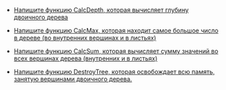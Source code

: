 + [Напишите функцию CalcDepth, которая вычисляет глубину двоичного дерева](https://github.com/ptrvsrg/NSU_homework_C/tree/master/%D0%9F%D1%80%D0%BE%D1%81%D1%82%D1%8B%D0%B5%20%D0%B7%D0%B0%D0%B4%D0%B0%D1%87%D0%B8%20%D1%81%20%D0%B4%D0%B2%D0%BE%D0%B8%D1%87%D0%BD%D1%8B%D0%BC%D0%B8%20%D0%B4%D0%B5%D1%80%D0%B5%D0%B2%D1%8C%D1%8F%D0%BC%D0%B8/%D0%93%D0%BB%D1%83%D0%B1%D0%B8%D0%BD%D0%B0%20%D0%B4%D0%B2%D0%BE%D0%B8%D1%87%D0%BD%D0%BE%D0%B3%D0%BE%20%D0%B4%D0%B5%D1%80%D0%B5%D0%B2%D0%B0)

+ [Напишите функцию CalcMax, которая находит самое большое число в дереве (во внутренних вершинах и в листьях)](https://github.com/ptrvsrg/NSU_homework_C/tree/master/%D0%9F%D1%80%D0%BE%D1%81%D1%82%D1%8B%D0%B5%20%D0%B7%D0%B0%D0%B4%D0%B0%D1%87%D0%B8%20%D1%81%20%D0%B4%D0%B2%D0%BE%D0%B8%D1%87%D0%BD%D1%8B%D0%BC%D0%B8%20%D0%B4%D0%B5%D1%80%D0%B5%D0%B2%D1%8C%D1%8F%D0%BC%D0%B8/%D0%9C%D0%B0%D0%BA%D1%81%D0%B8%D0%BC%D0%B0%D0%BB%D1%8C%D0%BD%D0%BE%D0%B5%20%D1%87%D0%B8%D1%81%D0%BB%D0%BE%20%D0%B2%20%D0%B4%D0%B2%D0%BE%D0%B8%D1%87%D0%BD%D0%BE%D0%BC%20%D0%B4%D0%B5%D1%80%D0%B5%D0%B2%D0%B5)

+ [Напишите функцию CalcSum, которая вычисляет сумму значений во всех вершинах дерева (внутренних и в листьях)](https://github.com/ptrvsrg/NSU_homework_C/tree/master/%D0%9F%D1%80%D0%BE%D1%81%D1%82%D1%8B%D0%B5%20%D0%B7%D0%B0%D0%B4%D0%B0%D1%87%D0%B8%20%D1%81%20%D0%B4%D0%B2%D0%BE%D0%B8%D1%87%D0%BD%D1%8B%D0%BC%D0%B8%20%D0%B4%D0%B5%D1%80%D0%B5%D0%B2%D1%8C%D1%8F%D0%BC%D0%B8/%D0%A1%D1%83%D0%BC%D0%BC%D0%B0%20%D0%B2%D0%B5%D1%80%D1%88%D0%B8%D0%BD%20%D0%B4%D0%B2%D0%BE%D0%B8%D1%87%D0%BD%D0%BE%D0%B3%D0%BE%20%D0%B4%D0%B5%D1%80%D0%B5%D0%B2%D0%B0)

+ [Напишите функцию DestroyTree, которая освобождает всю память, занятую вершинами двоичного дерева.](https://github.com/ptrvsrg/NSU_homework_C/tree/master/%D0%9F%D1%80%D0%BE%D1%81%D1%82%D1%8B%D0%B5%20%D0%B7%D0%B0%D0%B4%D0%B0%D1%87%D0%B8%20%D1%81%20%D0%B4%D0%B2%D0%BE%D0%B8%D1%87%D0%BD%D1%8B%D0%BC%D0%B8%20%D0%B4%D0%B5%D1%80%D0%B5%D0%B2%D1%8C%D1%8F%D0%BC%D0%B8/%D0%A3%D0%B4%D0%B0%D0%BB%D0%B5%D0%BD%D0%B8%D0%B5%20%D0%B4%D0%B2%D0%BE%D0%B8%D1%87%D0%BD%D0%BE%D0%B3%D0%BE%20%D0%B4%D0%B5%D1%80%D0%B5%D0%B2%D0%B0)
